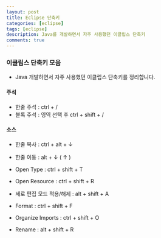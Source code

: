 ```yaml
---
layout: post
title: Eclipse 단축키 
categories: [eclipse]
tags: [eclipse]
description: Java를 개발하면서 자주 사용했던 이클립스 단축키
comments: true
---
```


### 이클립스 단축키 모음
- Java 개발하면서 자주 사용했던 이클립스 단축키를 정리합니다.

#### 주석
- 한줄 주석 : ctrl + /
- 블록 주석 : 영역 선택 후 ctrl + shift + /

#### 소스
- 한줄 복사 : ctrl + alt + ↓
- 한줄 이동 : alt + ↓ ( ↑ )

- Open Type : ctrl + shift + T
- Open Resource : ctrl + shift + R
- 세로 편집 모드 적용/해제 : alt + shift + A

- Format : ctrl + shift + F
- Organize Imports : ctrl + shift + O

- Rename : alt + shift + R